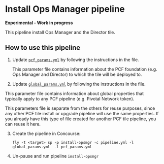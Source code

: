 # Install Ops Manager pipeline

**Experimental - Work in progress**

This pipeline install Ops Manager and the Director tile.


## How to use this pipeline

1) Update [`pcf_params.yml`](pcf_params.yml) by following the instructions in the file.  

   This parameter file contains information about the PCF foundation (e.g. Ops Manager and Director) to which the tile will be deployed to.  

2) Update [`global_params.yml`](global_params.yml) by following the instructions in the file.  

  This parameter file contains information about global properties that typically apply to any PCF pipeline (e.g. Pivotal Network token).  

  This parameters file is separate from the others for reuse purposes, since any other PCF tile install or upgrade pipeline will use the same properties. If you already have this type of file created for another PCF tile pipeline, you can reuse it here.

3) Create the pipeline in Concourse:   

   `fly -t <target> sp -p install-opsmgr -c pipeline.yml -l global_params.yml  -l pcf_params.yml`


4) Un-pause and run pipeline `install-opsmgr`
